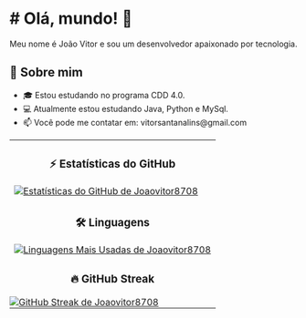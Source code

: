<!DOCTYPE html>
<html lang="en">
<head>
  <meta charset="UTF-8">
  <meta name="viewport" content="width=device-width, initial-scale=1.0">
  <title>GitHub Stats</title>
  <style>
    @media (max-width: 600px) {
      .github-stats-container {
        display: block;
      }
      .github-stats-container td {
        width: 100% !important;
        box-sizing: border-box;
      }
    }
  </style>
</head>
<body>

<h1># Olá, mundo! 👋</h1>

<p>Meu nome é João Vitor e sou um desenvolvedor apaixonado por tecnologia.</p>

<h2>🚀 Sobre mim</h2>
<ul>
  <li>🎓 Estou estudando no programa CDD 4.0.</li>
  <li>💻 Atualmente estou estudando Java, Python e MySql.</li>
  <li>📫 Você pode me contatar em: vitorsantanalins@gmail.com</li>
</ul>

<table class="github-stats-container" style="width:100%; table-layout: fixed;">
  <tr>
    <td style="width:100%;">
      <h3 align="center">⚡ Estatísticas do GitHub</h3>
      <a href="https://github.com/anuraghazra/github-readme-stats">
        <img src="https://github-readme-stats.vercel.app/api?username=Joaovitor8708&show_icons=true&theme=radical" alt="Estatísticas do GitHub de Joaovitor8708">
      </a>
    </td>
  </tr>
  <tr>
    <td style="width:100%;">
      <h3 align="center">🛠️ Linguagens</h3>
      <a href="https://github.com/anuraghazra/github-readme-stats">
        <img src="https://github-readme-stats.vercel.app/api/top-langs/?username=Joaovitor8708&layout=compact&langs_count=8&icons=true&theme=radical" alt="Linguagens Mais Usadas de Joaovitor8708">
      </a>
    </td>
  </tr>
  <tr>
    <td style="width:100%; padding: 0;">
      <h3 align="center">🔥 GitHub Streak</h3>
      <a href="https://git.io/streak-stats">
        <img src="https://github-readme-streak-stats.herokuapp.com?user=Joaovitor8708&theme=radical&hide_border=true&border_radius=1&date_format=M%20j%5B%2C%20Y%5D" alt="GitHub Streak de Joaovitor8708">
      </a>
    </td>
  </tr>
</table>

</body>
</html>
